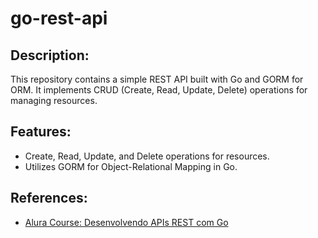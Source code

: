 # go-rest-api

## Description:

This repository contains a simple REST API built with Go and GORM for ORM. It implements CRUD (Create, Read, Update, Delete) operations for managing resources.

## Features:

- Create, Read, Update, and Delete operations for resources.
- Utilizes GORM for Object-Relational Mapping in Go.

## References:

- [Alura Course: Desenvolvendo APIs REST com Go](https://www.alura.com.br/curso-online-go-desenvolvendo-api-rest)
